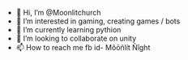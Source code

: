 - 👋 Hi, I’m @Moonlitchurch
- 👀 I’m interested in gaming, creating games / bots
- 🌱 I’m currently learning pythion
- 💞️ I’m looking to collaborate on unity
- 📫 How to reach me fb id- Môōñlít Ñîght

<!---
12t34t56t78t90t/12t34t56t78t90t is a ✨ special ✨ repository because its `README.md` (this file) appears on your GitHub profile.
You can click the Preview link to take a look at your changes.
--->

